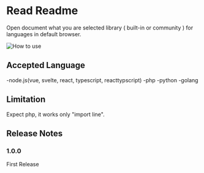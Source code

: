 

# Read Readme

Open document what you are selected library ( built-in or community ) for languages in default browser.

![How to use](https://github.com/hagiwaratakayuki/ReadReadme/HEAD/images/howtouse.gif "How to use")

## Accepted Language

-node.js(vue, svelte, react, typescript, reacttypscript)
-php
-python
-golang

## Limitation

Expect php, it works only "import line".





## Release Notes


### 1.0.0

First Release
